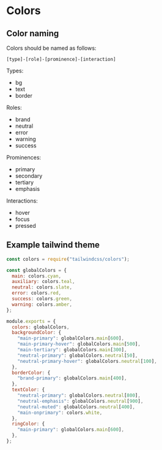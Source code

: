 # Colors

## Color naming

Colors should be named as follows:

```
[type]-[role]-[prominence]-[interaction]
```

Types:

- bg
- text
- border

Roles:

- brand
- neutral
- error
- warning
- success

Prominences:

- primary
- secondary
- tertiary
- emphasis

Interactions:

- hover
- focus
- pressed

## Example tailwind theme

```js
const colors = require("tailwindcss/colors");

const globalColors = {
  main: colors.cyan,
  auxiliary: colors.teal,
  neutral: colors.slate,
  error: colors.red,
  success: colors.green,
  warning: colors.amber,
};

module.exports = {
  colors: globalColors,
  backgroundColor: {
    "main-primary": globalColors.main[600],
    "main-primary-hover": globalColors.main[500],
    "main-tertiary": globalColors.main[300],
    "neutral-primary": globalColors.neutral[50],
    "neutral-primary-hover": globalColors.neutral[100],
  },
  borderColor: {
    "brand-primary": globalColors.main[400],
  },
  textColor: {
    "neutral-primary": globalColors.neutral[800],
    "neutral-emphasis": globalColors.neutral[900],
    "neutral-muted": globalColors.neutral[400],
    "main-onprimary": colors.white,
  },
  ringColor: {
    "main-primary": globalColors.main[600],
  },
};
```
